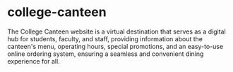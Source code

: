 # college-canteen
The College Canteen website is a virtual destination that serves as a digital hub for students, faculty, and staff, providing information about the canteen's menu, operating hours, special promotions, and an easy-to-use online ordering system, ensuring a seamless and convenient dining experience for all.
